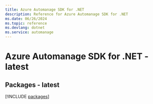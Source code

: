 ```yaml
---
title: Azure Automanage SDK for .NET
description: Reference for Azure Automanage SDK for .NET
ms.date: 06/26/2024
ms.topic: reference
ms.devlang: dotnet
ms.service: automanage
---
```

# Azure Automanage SDK for .NET - latest
## Packages - latest
[!INCLUDE [packages](automanage-index.md)]